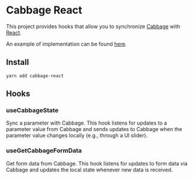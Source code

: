 # Cabbage React

This project provides hooks that allow you to synchronize [Cabbage](https://cabbageaudio.com) with [React](https://github.com/facebook/react).

An example of implementation can be found [here](https://github.com/hdale94/cabbage-react-example).

## Install

    yarn add cabbage-react

## Hooks

### useCabbageState

Sync a parameter with Cabbage. This hook listens for updates to a parameter value from Cabbage and sends updates to Cabbage when the parameter value changes locally (e.g., through a UI slider).

### useGetCabbageFormData

Get form data from Cabbage. This hook listens for updates to form data via Cabbage and updates the local state whenever new data is received.

